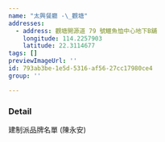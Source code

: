 ```yaml
---
name: "太興餐廳 -\_觀塘"
addresses:
  - address: 觀塘開源道 79 號鱷魚恤中心地下B舖
    longitude: 114.2257903
    latitude: 22.3114677
tags: []
previewImageUrl: ''
id: 793ab3be-1e5d-5316-af56-27cc17980ce4
group: ''

---
```

### Detail
建制派品牌名單 (陳永安)

